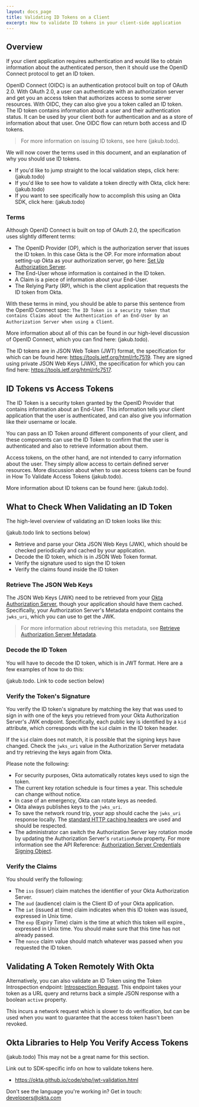 ```yaml
---
layout: docs_page
title: Validating ID Tokens on a Client
excerpt: How to validate ID tokens in your client-side application
---
```


## Overview

If your client application requires authentication and would like to obtain information about the authenticated person, then it should use the OpenID Connect protocol to get an ID token. 

OpenID Connect (OIDC) is an authentication protocol built on top of OAuth 2.0. With OAuth 2.0, a user can authenticate with an authorization server and get you an access token that authorizes access to some server resources. With OIDC, they can also give you a token called an ID token. The ID token contains information about a user and their authentication status. It can be used by your client both for authentication and as a store of information about that user. One OIDC flow can return both access and ID tokens.

> For more information on issuing ID tokens, see here (jakub.todo). 

We will now cover the terms used in this document, and an explanation of why you should use ID tokens. 

- If you'd like to jump straight to the local validation steps, click here: (jakub.todo) 
- If you'd like to see how to validate a token directly with Okta, click here: (jakub.todo)
- If you want to see specifically how to accomplish this using an Okta SDK, click here: (jakub.todo)

### Terms 

Although OpenID Connect is built on top of OAuth 2.0, the specification uses slightly different terms:

- The OpenID Provider (OP), which is the authorization server that issues the ID token. In this case Okta is the OP. For more information about setting-up Okta as your authorization server, go here: [Set Up Authorization Server](https://developer.okta.com/docs/how-to/set-up-auth-server.html).
- The End-User whose information is contained in the ID token.
- A Claim is a piece of information about your End-User. 
- The Relying Party (RP), which is the client application that requests the ID token from Okta.

With these terms in mind, you should be able to parse this sentence from the OpenID Connect spec: `The ID Token is a security token that contains Claims about the Authentication of an End-User by an Authorization Server when using a Client`.

More information about all of this can be found in our high-level discussion of OpenID Connect, which you can find here: (jakub.todo).

The ID tokens are in JSON Web Token (JWT) format, the specification for which can be found here: <https://tools.ietf.org/html/rfc7519>. They are signed using private JSON Web Keys (JWK), the specification for which you can find here: <https://tools.ietf.org/html/rfc7517>.

## ID Tokens vs Access Tokens

The ID Token is a security token granted by the OpenID Provider that contains information about an End-User. This information tells your client application that the user is authenticated, and can also give you information like their username or locale.

You can pass an ID Token around different components of your client, and these components can use the ID Token to confirm that the user is authenticated and also to retrieve information about them.

Access tokens, on the other hand, are not intended to carry information about the user. They simply allow access to certain defined server resources. More discussion about when to use access tokens can be found in How To Validate Access Tokens (jakub.todo).

More information about ID tokens can be found here: (jakub.todo).

## What to Check When Validating an ID Token 

The high-level overview of validating an ID token looks like this:

(jakub.todo link to sections below)

- Retrieve and parse your Okta JSON Web Keys (JWK), which should be checked periodically and cached by your application.
- Decode the ID token, which is in JSON Web Token format.
- Verify the signature used to sign the ID token
- Verify the claims found inside the ID token

### Retrieve The JSON Web Keys

The JSON Web Keys (JWK) need to be retrieved from your [Okta Authorization Server](https://developer.okta.com/docs/how-to/set-up-auth-server.html), though your application should have them cached. Specifically, your Authorization Server's Metadata endpoint contains the `jwks_uri`, which you can use to get the JWK. 

> For more information about retrieving this metadata, see [Retrieve Authorization Server Metadata](https://developer.okta.com/docs/api/resources/oauth2.html#retrieve-authorization-server-metadata).
 
### Decode the ID Token

You will have to decode the ID token, which is in JWT format. Here are a few examples of how to do this:

(jakub.todo. Link to code section below)

### Verify the Token's Signature

You verify the ID token's signature by matching the key that was used to sign in with one of the keys you retrieved from your Okta Authorization Server's JWK endpoint. Specifically, each public key is identified by a `kid` attribute, which corresponds with the `kid` claim in the ID token header.

If the `kid` claim does not match, it is possible that the signing keys have changed. Check the `jwks_uri` value in the Authorization Server metadata and try retrieving the keys again from Okta.

Please note the following:

- For security purposes, Okta automatically rotates keys used to sign the token.
- The current key rotation schedule is four times a year. This schedule can change without notice.
- In case of an emergency, Okta can rotate keys as needed.
- Okta always publishes keys to the `jwks_uri`.
- To save the network round trip, your app should cache the `jwks_uri` response locally. The [standard HTTP caching headers](https://developer.mozilla.org/en-US/docs/Web/HTTP/Headers/Cache-Control) are used and should be respected.
- The administrator can switch the Authorization Server key rotation mode by updating the Authorization Server's `rotationMode` property. For more information see the API Reference: [Authorization Server Credentials Signing Object](https://developer.okta.com/docs/api/resources/oauth2.html#authorization-server-credentials-signing-object).

### Verify the Claims

You should verify the following:

- The `iss` (issuer) claim matches the identifier of your Okta Authorization Server.
- The `aud` (audience) claim is the Client ID of your Okta application.
- The `iat` (issued at time) claim indicates when this ID token was issued, expressed in Unix time.
- The `exp` (Expiry Time) claim is the time at which this token will expire., expressed in Unix time. You should make sure that this time has not already passed.
- The `nonce` claim value should match whatever was passed when you requested the ID token. 

## Validating A Token Remotely With Okta

Alternatively, you can also validate an ID Token using the Token Introspection endpoint: [Introspection Request](https://developer.okta.com/docs/api/resources/oidc.html#introspection-request). This endpoint takes your token as a URL query and returns back a simple JSON response with a boolean `active` property. 

This incurs a network request which is slower to do verification, but can be used when you want to guarantee that the access token hasn't been revoked. 

## Okta Libraries to Help You Verify Access Tokens

(jakub.todo) This may not be a great name for this section.

Link out to SDK-specific info on how to validate tokens here.

- <https://okta.github.io/code/php/jwt-validation.html>

Don't see the language you're working in? Get in touch: <developers@okta.com>
